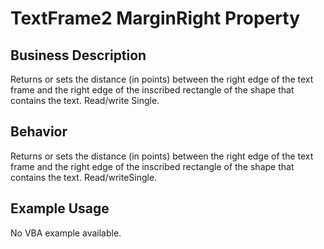 # TextFrame2 MarginRight Property

## Business Description
Returns or sets the distance (in points) between the right edge of the text frame and the right edge of the inscribed rectangle of the shape that contains the text. Read/write Single.

## Behavior
Returns or sets the distance (in points) between the right edge of the text frame and the right edge of the inscribed rectangle of the shape that contains the text. Read/writeSingle.

## Example Usage
No VBA example available.